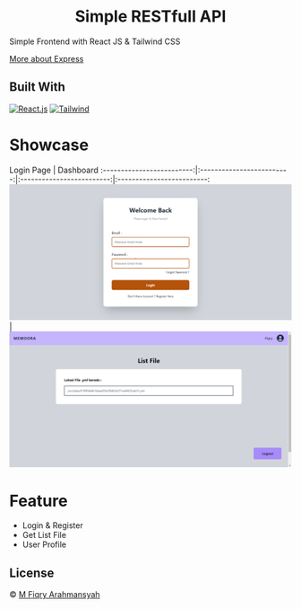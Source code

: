 <h1 align="center">Simple RESTfull API</h1>

Simple Frontend with React JS & Tailwind CSS

[More about Express](https://en.wikipedia.org/wiki/Express.js)


## Built With

[![React.js](https://img.shields.io/badge/React.js-17.x-orange.svg?style=rounded-square)](https://reactjs.org/)
[![Tailwind](https://img.shields.io/badge/Tailwind-v.2.2-blue.svg?style=rounded-square)](https://tailwindcss.com/docs)


# Showcase
Login Page | Dashboard 
:-------------------------:|:-------------------------:|:-------------------------:|:-------------------------:
![Login Page](https://github.com/CUPAXX/reactjs-memoora/blob/master/screenshot/login.png?raw=true)  |  ![Dashboard](https://github.com/CUPAXX/reactjs-memoora/blob/master/screenshot/dashboard.png?raw=true)


# Feature
<ul>
<li>Login & Register</li>
<li>Get List File</li>
<li>User Profile</li>
</ul>



## License
© [M Fiqry Arahmansyah](https://www.instagram.com/xfiqryx)
